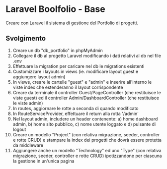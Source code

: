 # Laravel Boolfolio - Base

Creare con Laravel il sistema di gestione del Portfolio di progetti.

## Svolgimento

1. Creare un db "db_portfolio" in phpMyAdmin
2. Collegare il db al progetto Laravel modificando i dati relativi al db nel file .env
3. Effettuare la migration per caricare nel db le migrations esistenti
4. Customizzare i layouts in views (ie. modificare layout guest e aggiungere layout admin)
5. In views, creare le cartelle "guest" e "admin" e inserire all'interno le viste index che estenderanno il layout corrispondente
6. Creare da terminale il controller Guest/PageController (che restituisce le viste guest) ed il controller Admin/DashboardController (che restituisce le viste admin)
7. In routes, aggiornare le rotte a seconda di quando modificato
8. In RouteServiceProvider, effettuare il return alla rotta '/admin'
9. Nel layout admin, includere un header contenente: a) home dashboard admin, b) home sito pubblico, c) nome utente loggato e d) pulsante di logout
10. Creare un modello "Project" (con relativa migrazione, seeder, controller e rotte CRUD) e stampare la index dei progetti che dovrà essere protetta da middleware
11. Aggiungere anche un modello "Technology" ed uno "Type" (con relativa migrazione, seeder, controller e rotte CRUD) ipotizzandone per ciascuna la gestione in un'unica pagina
